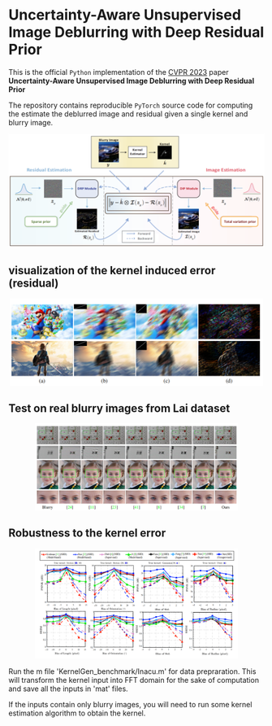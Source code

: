 # Uncertainty-Aware Unsupervised Image Deblurring with Deep Residual Prior
This is the official `Python` implementation of the [CVPR 2023](www.CVPR.thecvf.com)  paper **Uncertainty-Aware Unsupervised Image Deblurring with Deep Residual Prior**

The repository contains reproducible `PyTorch` source code for computing the estimate the deblurred image and residual given a single kernel and blurry image.

<p align="center"><img src="pics/Model.png" width="700" /></p>

## visualization of the kernel induced error (residual)
<p align="center"><img src="pics/res.png" width="500" /></p>

## Test on real blurry images from Lai dataset
<p align="center"><img src="pics/real.png" width="400" /></p>

## Robustness to the kernel error
<p align="center"><img src="pics/robustness.png" width="400" /></p>


Run the m file 'KernelGen_benchmark/Inacu.m' for data prepraration.
This will transform the kernel input into FFT domain for the sake of computation and save all the inputs in 'mat' files.

If the inputs contain only blurry images, you will need to run some kernel estimation algorithm to obtain the kernel.
